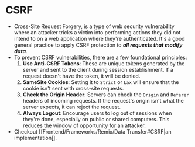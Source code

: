 # CSRF
- Cross-Site Request Forgery, is a type of web security vulnerability where an attacker tricks a victim into performing actions they did not intend to on a web application where they're authenticated. It's a good general practice to apply CSRF protection to ***all requests that modify data***.
- To prevent CSRF vulnerabilities, there are a few foundational principles:
	1. **Use Anti-CSRF Tokens**: These are unique tokens generated by the server and sent to the client during session establishment. If a request doesn't have the token, it will be denied.
	2. **SameSite Cookies**: Setting it to `Strict` or `Lax` will ensure that the cookie isn't sent with cross-site requests.
	3. **Check the Origin Header**: Servers can check the `Origin` and `Referer` headers of incoming requests. If the request's origin isn't what the server expects, it can reject the request.
	4. **Always Logout**: Encourage users to log out of sessions when they're done, especially on public or shared computers. This reduces the window of opportunity for an attacker.
- Checkout [[Frontend/Frameworks/Remix/Data Transfer#CSRF|an implementation]].
